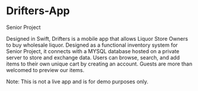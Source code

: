 # Drifters-App
Senior Project

Designed in Swift, Drifters is a mobile app that allows Liquor Store Owners to buy wholesale liquor. 
Designed as a functional inventory system for Senior Project, it connects with a MYSQL database hosted on a 
private server to store and exchange data. Users can browse, search, and add items to their own unique cart by 
creating an account. Guests are more than welcomed to preview our items. 

Note: This is not a live app and is for demo purposes only. 

